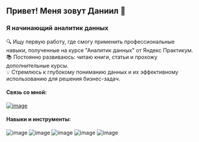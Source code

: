 ## Привет! Меня зовут Даниил 👋

### Я начинающий аналитик данных

🔍 Ищу первую работу, где смогу применить профессиональные навыки, полученные на курсе "Аналитик данных" от Яндекс Практикум.  
📚 Постоянно развиваюсь: читаю книги, статьи и прохожу дополнительные курсы.  
💡 Стремлюсь к глубокому пониманию данных и их эффективному использованию для решения бизнес-задач.  

#### Связь со мной:
[![image](https://github.com/user-attachments/assets/c738759f-b1ca-43f7-8360-ea7c36a9cf0c)](https://t.me/tiQ_Qsi)


#### Навыки и инструменты: 
![image](https://github.com/user-attachments/assets/d52c3df8-c6d2-4657-bcac-046cd9cb51e2) ![image](https://github.com/user-attachments/assets/535b8263-3ad0-472e-a873-191e15070acc) ![image](https://github.com/user-attachments/assets/c2f75b25-cacc-46e3-8cd7-6629e5fb974d) ![image](https://github.com/user-attachments/assets/f4234a9e-a9c0-4019-99dd-96bc63df1367) ![image](https://github.com/user-attachments/assets/4810743f-e17f-49c4-99d7-6c5f3526612d)






